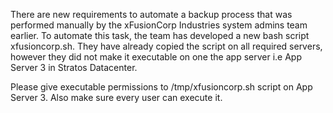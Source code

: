 There are new requirements to automate a backup process that was performed manually by the xFusionCorp Industries system admins team earlier. To automate this task, the team has developed a new bash script xfusioncorp.sh. They have already copied the script on all required servers, however they did not make it executable on one the app server i.e App Server 3 in Stratos Datacenter.

Please give executable permissions to /tmp/xfusioncorp.sh script on App Server 3. Also make sure every user can execute it.